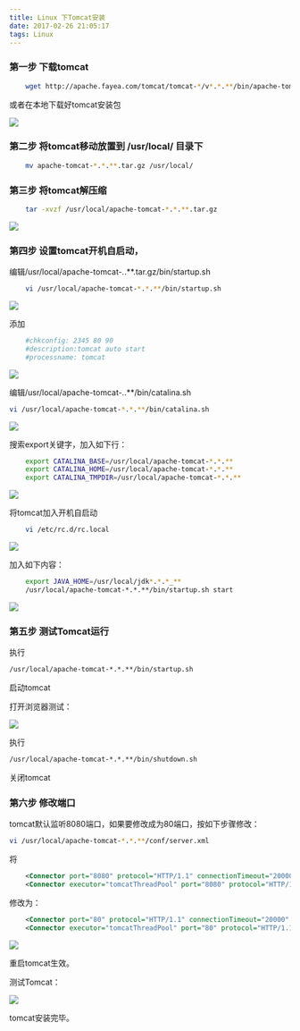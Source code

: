 ```yaml
---
title: Linux 下Tomcat安装
date: 2017-02-26 21:05:17
tags: Linux
---
```


### 第一步 下载tomcat

```bash
	wget http://apache.fayea.com/tomcat/tomcat-*/v*.*.**/bin/apache-tomcat-*.*.**.tar.gz
 ```
 或者在本地下载好tomcat安装包

![](/images/2017_02_26_01.jpg)

### 第二步 将tomcat移动放置到 /usr/local/ 目录下

```bash
	mv apache-tomcat-*.*.**.tar.gz /usr/local/
```
### 第三步 将tomcat解压缩

```bash
	tar -xvzf /usr/local/apache-tomcat-*.*.**.tar.gz
```

![](/images/2017_02_26_02.jpg)

### 第四步 设置tomcat开机自启动，

编辑/usr/local/apache-tomcat-*.*.**.tar.gz/bin/startup.sh

```bash
	vi /usr/local/apache-tomcat-*.*.**/bin/startup.sh
```

![](/images/2017_02_26_03.jpg)

添加

```bash
	#chkconfig: 2345 80 90
	#description:tomcat auto start
	#processname: tomcat
```

![](/images/2017_02_26_04.jpg)

编辑/usr/local/apache-tomcat-*.*.**/bin/catalina.sh

```bash
vi /usr/local/apache-tomcat-*.*.**/bin/catalina.sh
```

![](/images/2017_02_26_05.jpg)

搜索export关键字，加入如下行：

```bash
	export CATALINA_BASE=/usr/local/apache-tomcat-*.*.**
	export CATALINA_HOME=/usr/local/apache-tomcat-*.*.**
	export CATALINA_TMPDIR=/usr/local/apache-tomcat-*.*.**
```

![](/images/2017_02_26_06.jpg)

将tomcat加入开机自启动

```bash
	vi /etc/rc.d/rc.local
```

![](/images/2017_02_26_07.jpg)

加入如下内容：

```bash
	export JAVA_HOME=/usr/local/jdk*.*.*_**
	/usr/local/apache-tomcat-*.*.**/bin/startup.sh start
```

![](/images/2017_02_26_08.jpg)

### 第五步 测试Tomcat运行

执行

```bash
/usr/local/apache-tomcat-*.*.**/bin/startup.sh 
```

启动tomcat

打开浏览器测试：

![](/images/2017_02_26_09.jpg) 

执行

```bash
/usr/local/apache-tomcat-*.*.**/bin/shutdown.sh 
```

关闭tomcat
### 第六步 修改端口
tomcat默认监听8080端口，如果要修改成为80端口，按如下步骤修改：

```bash
vi /usr/local/apache-tomcat-*.*.**/conf/server.xml
```

将

```xml
	<Connector port="8080" protocol="HTTP/1.1" connectionTimeout="20000" redirectPort="8443" />
	<Connector executor="tomcatThreadPool" port="8080" protocol="HTTP/1.1" connectionTimeout="20000" redirectPort="8443" />
```

修改为：

```xml
	<Connector port="80" protocol="HTTP/1.1" connectionTimeout="20000" redirectPort="8443" />
	<Connector executor="tomcatThreadPool" port="80" protocol="HTTP/1.1" connectionTimeout="20000" redirectPort="8443" />
```

![](/images/2017_02_26_10.jpg)

重启tomcat生效。

测试Tomcat：

![](/images/2017_02_26_11.jpg)
 
tomcat安装完毕。
